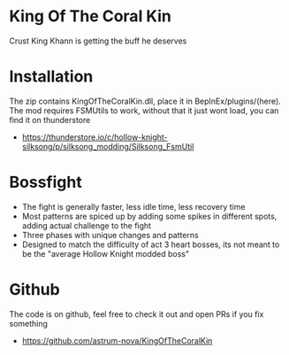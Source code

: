 # King Of The Coral Kin
Crust King Khann is getting the buff he deserves

# Installation
The zip contains KingOfTheCoralKin.dll, place it in BepInEx/plugins/(here).
The mod requires FSMUtils to work, without that it just wont load, you can find it on thunderstore
- https://thunderstore.io/c/hollow-knight-silksong/p/silksong_modding/Silksong_FsmUtil

# Bossfight
- The fight is generally faster, less idle time, less recovery time
- Most patterns are spiced up by adding some spikes in different spots, adding actual challenge to the fight
- Three phases with unique changes and patterns
- Designed to match the difficulty of act 3 heart bosses, its not meant to be the "average Hollow Knight modded boss"

# Github
The code is on github, feel free to check it out and open PRs if you fix something
- https://github.com/astrum-nova/KingOfTheCoralKin
